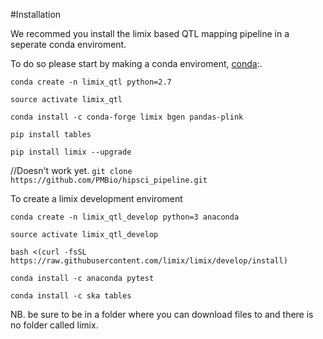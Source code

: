 #Installation

We recommed you install the limix based QTL mapping pipeline in a seperate conda enviroment.

To do so please start by making a conda enviroment, [conda](https://conda.io/docs/index.html):.

`conda create -n limix_qtl python=2.7`

`source activate limix_qtl`

`conda install -c conda-forge limix bgen pandas-plink`

`pip install tables`

`pip install limix --upgrade`



//Doesn't work yet.
`git clone https://github.com/PMBio/hipsci_pipeline.git`


To create a limix development enviroment

`conda create -n limix_qtl_develop python=3 anaconda`

`source activate limix_qtl_develop`

`bash <(curl -fsSL https://raw.githubusercontent.com/limix/limix/develop/install)`

`conda install -c anaconda pytest`

`conda install -c ska tables`


NB. be sure to be in a folder where you can download files to and there is no folder called limix.
